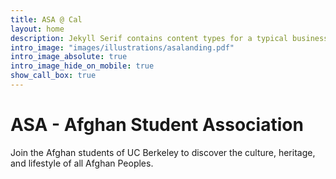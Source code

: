 ```yaml
---
title: ASA @ Cal
layout: home
description: Jekyll Serif contains content types for a typical business website. The theme is fully responsive, blazing fast and artfully illustrated.
intro_image: "images/illustrations/asalanding.pdf"
intro_image_absolute: true
intro_image_hide_on_mobile: true
show_call_box: true
---
```


# ASA - Afghan Student Association
Join the Afghan students of UC Berkeley to discover the culture, heritage, and lifestyle of all Afghan Peoples.
